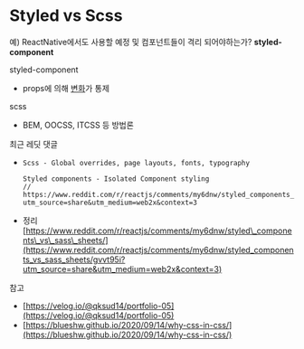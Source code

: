# Styled vs Scss



예\) ReactNative에서도 사용할 예정 및 컴포넌트들이 격리 되어야하는가? **styled-component**



styled-component

* props에 의해 [변화](https://velog.io/@qksud14/portfolio-05)가 통제

scss

* BEM, OOCSS, ITCSS 등 방법론



최근 레딧 댓글

* ```text
  Scss - Global overrides, page layouts, fonts, typography

  Styled components - Isolated Component styling
  // https://www.reddit.com/r/reactjs/comments/my6dnw/styled_components_vs_sass_sheets/gvtolbz?utm_source=share&utm_medium=web2x&context=3
  ```
* 정리 [https://www.reddit.com/r/reactjs/comments/my6dnw/styled\_components\_vs\_sass\_sheets/](https://www.reddit.com/r/reactjs/comments/my6dnw/styled_components_vs_sass_sheets/gvvt95i?utm_source=share&utm_medium=web2x&context=3)



참고

* [https://velog.io/@qksud14/portfolio-05](https://velog.io/@qksud14/portfolio-05)
* [https://blueshw.github.io/2020/09/14/why-css-in-css/](https://blueshw.github.io/2020/09/14/why-css-in-css/)

